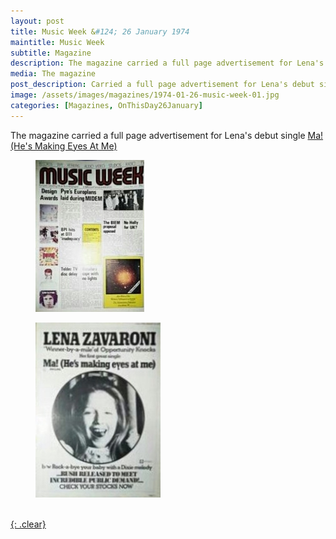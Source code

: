 ```yaml
---
layout: post
title: Music Week &#124; 26 January 1974
maintitle: Music Week
subtitle: Magazine
description: The magazine carried a full page advertisement for Lena's debut single Ma! (He's Making Eyes At Me).
media: The magazine
post_description: Carried a full page advertisement for Lena's debut single Ma! (He's Making Eyes At Me).
image: /assets/images/magazines/1974-01-26-music-week-01.jpg
categories: [Magazines, OnThisDay26January]
---
```


The magazine carried a full page advertisement for Lena's debut single <a href="/discography/singles/1974-01-25-ma-hes-making-eyes-at-me">Ma! (He's Making Eyes At Me)

<figure class="fig1">
<img src="/assets/images/magazines/1974-01-26-music-week-01.jpg" class="full-width"/>
</figure>

<figure class="fig2">
<img src="/assets/images/magazines/1974-01-26-music-week-02.jpg" class="full-width"/>
</figure>

<br />{: .clear}
